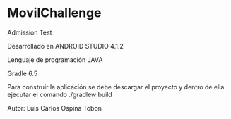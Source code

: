 # MovilChallenge
Admission Test

Desarrollado en ANDROID STUDIO 4.1.2

Lenguaje de programación JAVA

Gradle 6.5

Para construir la aplicación se debe descargar el proyecto y dentro de ella ejecutar el comando ./gradlew build 

Autor:
Luis Carlos Ospina Tobon

